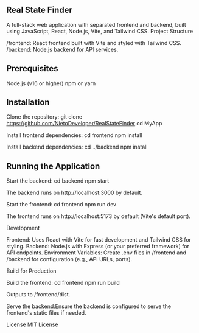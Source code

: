 ## Real State Finder

A full-stack web application with separated frontend and backend, built using JavaScript, React, Node.js, Vite, and Tailwind CSS.
Project Structure

/frontend: React frontend built with Vite and styled with Tailwind CSS.
/backend: Node.js backend for API services.

## Prerequisites

Node.js (v16 or higher)
npm or yarn

## Installation

Clone the repository:
git clone <https://github.com/NietoDeveloper/RealStateFinder>
cd MyApp


Install frontend dependencies:
cd frontend
npm install


Install backend dependencies:
cd ../backend
npm install



## Running the Application

Start the backend:
cd backend
npm start

The backend runs on http://localhost:3000 by default.

Start the frontend:
cd frontend
npm run dev

The frontend runs on http://localhost:5173 by default (Vite's default port).


Development

Frontend: Uses React with Vite for fast development and Tailwind CSS for styling.
Backend: Node.js with Express (or your preferred framework) for API endpoints.
Environment Variables:
Create .env files in /frontend and /backend for configuration (e.g., API URLs, ports).



Build for Production

Build the frontend:
cd frontend
npm run build

Outputs to /frontend/dist.

Serve the backend:Ensure the backend is configured to serve the frontend's static files if needed.


License
MIT License